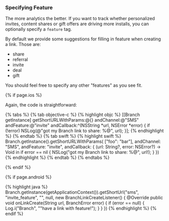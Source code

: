 ### Specifying Feature

The more analytics the better. If you want to track whether personalized invites, content shares or gift offers are driving more installs, you can optionally specify a `feature` tag.

By default we provide some suggestions for filling in feature when creating a link. Those are:

* share
* referral
* invite
* deal
* gift

You should feel free to specify any other "features" as you see fit.

<!--- iOS -->
{% if page.ios %}

Again, the code is straightforward:

{% tabs %}
{% tab objective-c %}
{% highlight objc %}
[[Branch getInstance] getShortURLWithParams:@{}
                                 andChannel:@"SMS"
                                 andFeature:@"invite"
                                andCallback:^(NSString *url, NSError *error) {
    if (!error) NSLog(@"got my Branch link to share: %@", url);
}];
{% endhighlight %}
{% endtab %}
{% tab swift %}
{% highlight swift %}
Branch.getInstance().getShortURLWithParams( ["foo": "bar"],
                                            andChannel: "SMS",
                                            andFeature: "invite",
                                            andCallback: { (url: String?, error: NSError?) -> Void in
    if error == nil {
        NSLog("got my Branch link to share: %@", url!);
    }
})
{% endhighlight %}
{% endtab %}
{% endtabs %}


{% endif %}
<!--- /iOS -->


<!--- Android -->
{% if page.android %}

{% highlight java %}
Branch.getInstance(getApplicationContext()).getShortUrl("sms", "invite_feature", "", null, new BranchLinkCreateListener() {
	@Override
	public void onLinkCreate(String url, BranchError error) {
		if (error == null) {
			Log.i("Branch", ""have a link with feature!");
		}
	}
})
{% endhighlight %}
{% endif %}
<!--- /Android -->
